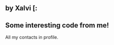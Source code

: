 by Xalvi [:
------------------------------------------
Some interesting code from me!
-------------
All my contacts in profile.
